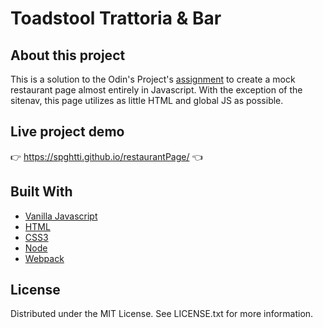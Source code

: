 # Toadstool Trattoria & Bar

## About this project

This is a solution to the Odin's Project's [assignment](https://www.theodinproject.com/paths/full-stack-javascript/courses/javascript/lessons/restaurant-page) to create a mock restaurant page almost entirely in Javascript. With the exception of the sitenav, this page utilizes as little HTML and global JS as possible. 

## Live project demo
:point_right: https://spghtti.github.io/restaurantPage/ :point_left:

## Built With

- [Vanilla Javascript](https://developer.mozilla.org/en-US/docs/Web/JavaScript)
- [HTML](https://developer.mozilla.org/en-US/docs/Web/HTML)
- [CSS3](https://developer.mozilla.org/en-US/docs/Web/CSS)
- [Node](https://www.npmjs.com/)
- [Webpack](https://webpack.js.org/)


## License

Distributed under the MIT License. See LICENSE.txt for more information.
